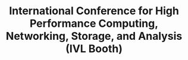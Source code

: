 ---
dateStart: 2014-11-16
dateEnd: 2014-11-21
title: "International Conference for High Performance Computing, Networking, Storage, and Analysis (IVL Booth)"
venue: "International Conference for High Performance Computing, Networking, Storage, and Analysis (IVL Booth)"
organizer: Michael Boyles
credit: Michael Boyles
city: New Orleans
state: LA
country: USA
pdfLink: 20141116-conference-high-performance.pdf
venueImages:
 - sm: image01.sm.jpg
   lg: image01.lg.jpg
 - sm: image02.sm.jpg
   lg: image02.lg.jpg
 - sm: image03.sm.jpg
   lg: image03.lg.jpg
 - sm: image04.sm.jpg
   lg: image04.lg.jpg
 - sm: image05.sm.jpg
   lg: image05.lg.jpg
 - sm: image06.sm.jpg
   lg: image06.lg.jpg
 - sm: image07.sm.jpg
   lg: image07.lg.jpg
 - sm: image08.sm.jpg
   lg: image08.lg.jpg
 - sm: image09.sm.jpg
   lg: image09.lg.jpg
 - sm: image10.sm.jpg
   lg: image10.lg.jpg
 - sm: image11.sm.jpg
   lg: image11.lg.jpg
 - sm: image12.sm.jpg
   lg: image12.lg.jpg
 - sm: image13.sm.jpg
   lg: image13.lg.jpg
 - sm: image14.sm.jpg
   lg: image14.lg.jpg
---